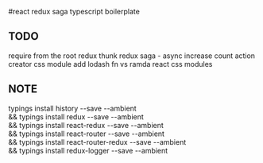 #react redux saga typescript boilerplate

## TODO

require from the root
redux thunk
redux saga - async increase count
action creator
css module
add 
lodash fn vs ramda
react css modules

## NOTE

typings install history --save --ambient \
&& typings install redux --save --ambient \
&& typings install react-redux --save --ambient \
&& typings install react-router --save --ambient \
&& typings install react-router-redux --save --ambient \
&& typings install redux-logger --save --ambient